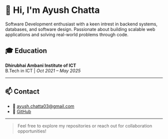 # 👋 Hi, I'm Ayush Chatta

Software Development enthusiast with a keen intrest in backend systems, databases, and software design. Passionate about building scalable web applications and solving real-world problems through code.

## 🎓 Education

**Dhirubhai Ambani Institute of ICT**  
B.Tech in ICT | *Oct 2021 – May 2025* 

---

## 📫 Contact

- 📧 [ayush.chatta03@gmail.com](mailto:ayush.chatta03@gmail.com)  
- 🔗 [GitHub](https://github.com/apsopori)

---

> Feel free to explore my repositories or reach out for collaboration opportunities!
